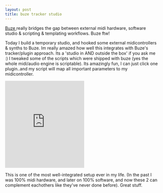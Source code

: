 ```yaml
---
layout: post
title: buze tracker studio
---
```

[Buze ](http://batman.no/buze\" "\"buze")really bridges the gap between external midi hardware, software studio & scripting & templating workflows. Buze ftw!
  
Today I build a temporary studio, and hooked some external midicontrollers & synths to Buze. Im really amazed how well this integrates with Buze's tracker/plugin approach. Its a 'studio in AND outside the box' if you ask me :) I tweaked some of the scripts which were shipped with buze (yes the whole midi/audio engine is scriptable). Its amazingly fun, I can just click one plugin..and my script will map all important parameters to my midicontroller. 

<iframe allowfullscreen="" frameborder="0" height="285" src="http://www.youtube.com/embed/hMLdUZHzUSo" width="260">
</iframe>

This is one of the most well-integrated setup ever in my life. (In the past I was 100% midi hardware, and later on 100% software, and now these 2 can complement eachothers like they've never done before). Great stuff.
